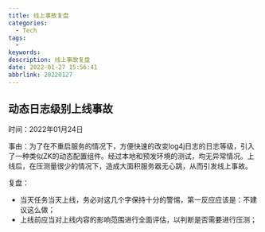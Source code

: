 ```yaml
---
title: 线上事故复盘
categories: 
  - Tech
tags: 
  - 
keywords: 
description: 线上事故复盘
date: 2022-01-27 15:56:41
abbrlink: 20220127
---
```


##  动态日志级别上线事故

时间：2022年01月24日

事由：为了在不重启服务的情况下，方便快速的改变log4j日志的日志等级，引入了一种类似ZK的动态配置组件。经过本地和预发环境的测试，均无异常情况。上线后，在压测量很少的情况下，造成大面积服务器无心跳，从而引发线上事故。

复盘：

* 当天任务当天上线，务必对这几个字保持十分的警惕，第一反应应该是：不建议这么做；
* 上线前应当对上线内容的影响范围进行全面评估，以判断是否需要进行压测；

